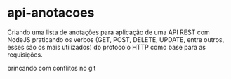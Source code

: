 # api-anotacoes

Criando uma lista de anotações para aplicação de uma API REST com NodeJS praticando os verbos (GET, POST, DELETE, UPDATE, entre outros, esses são os mais utilizados) do protocolo HTTP como base para as requisições.

brincando com conflitos no git
